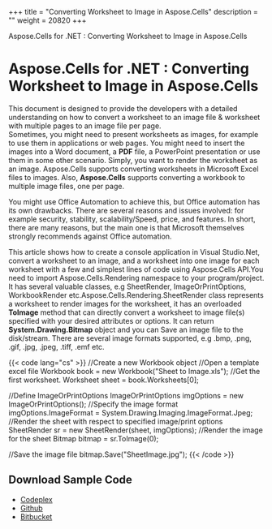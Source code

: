 +++
title = "Converting Worksheet to Image in Aspose.Cells" 
description = "" 
weight = 20820 
+++

Aspose.Cells for .NET : Converting Worksheet to Image in Aspose.Cells  

# Aspose.Cells for .NET : Converting Worksheet to Image in Aspose.Cells


This document is designed to provide the developers with a detailed understanding on how to convert a worksheet to an image file & worksheet with multiple pages to an image file per page.  
Sometimes, you might need to present worksheets as images, for example to use them in applications or web pages. You might need to insert the images into a Word document, a **PDF** file, a PowerPoint presentation or use them in some other scenario. Simply, you want to render the worksheet as an image. Aspose.Cells supports converting worksheets in Microsoft Excel files to images. Also, **Aspose.Cells** supports converting a workbook to multiple image files, one per page.

You might use Office Automation to achieve this, but Office automation has its own drawbacks. There are several reasons and issues involved: for example security, stability, scalability/Speed, price, and features. In short, there are many reasons, but the main one is that Microsoft themselves strongly recommends against Office automation.

This article shows how to create a console application in Visual Studio.Net, convert a worksheet to an image, and a worksheet into one image for each worksheet with a few and simplest lines of code using Aspose.Cells API.You need to import Aspose.Cells.Rendering namespace to your program/project. It has several valuable classes, e.g SheetRender, ImageOrPrintOptions, WorkbookRender etc.Aspose.Cells.Rendering.SheetRender class represents a worksheet to render images for the worksheet, it has an overloaded **ToImage** method that can directly convert a worksheet to image file(s) specified with your desired attributes or options. It can return **System.Drawing.Bitmap** object and you can Save an image file to the disk/stream. There are several image formats supported, e.g .bmp, .png, .gif, .jpg, .jpeg, .tiff, .emf etc.

{{< code lang="cs" >}}
//Create a new Workbook object
//Open a template excel file
Workbook book = new Workbook("Sheet to Image.xls");
//Get the first worksheet.
Worksheet sheet = book.Worksheets[0];

//Define ImageOrPrintOptions
ImageOrPrintOptions imgOptions = new ImageOrPrintOptions();
//Specify the image format
imgOptions.ImageFormat = System.Drawing.Imaging.ImageFormat.Jpeg;
//Render the sheet with respect to specified image/print options
SheetRender sr = new SheetRender(sheet, imgOptions);
//Render the image for the sheet
Bitmap bitmap = sr.ToImage(0);

//Save the image file
bitmap.Save("SheetImage.jpg");
{{< /code >}}

## Download Sample Code

*   [Codeplex](https://asposevsto.codeplex.com/downloads/get/812527)
*   [Github](https://github.com/asposemarketplace/Aspose_for_VSTO/releases/download/Cells1.0/Worksheet.to.Image.Aspose.Cells.zip)
*   [Bitbucket](https://bitbucket.org/asposemarketplace/aspose-for-vsto/downloads/Worksheet%20to%20Image%20%28Aspose.Cells%29.zip)

